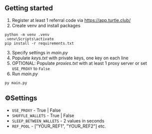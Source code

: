 ## Getting started
1. Register at least 1 referral code via https://app.turtle.club/
2. Create venv and install packages
```
python -m venv .venv
.venv\Scripts\activate
pip install -r requirements.txt
```
3. Specify settings in _main.py_
4. Populate _keys.txt_ with private keys, one key on each line
5. OPTIONAL: Populate _proxies.txt_ with at least 1 proxy server or set `USE_PROXY` to `False`
4. Run _main.py_
```
py main.py
```
## ⚙️Settings

* `USE_PROXY` - True | False
* `SHUFFLE_WALLETS` - True | False
* `SLEEP_BETWEEN_WALLETS` - 2 values in seconds
* `REF_POOL` - ["YOUR_REF1", "YOUR_REF2"] etc. 
